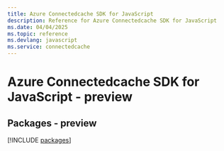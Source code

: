 ```yaml
---
title: Azure Connectedcache SDK for JavaScript
description: Reference for Azure Connectedcache SDK for JavaScript
ms.date: 04/04/2025
ms.topic: reference
ms.devlang: javascript
ms.service: connectedcache
---
```

# Azure Connectedcache SDK for JavaScript - preview
## Packages - preview
[!INCLUDE [packages](connectedcache-index.md)]